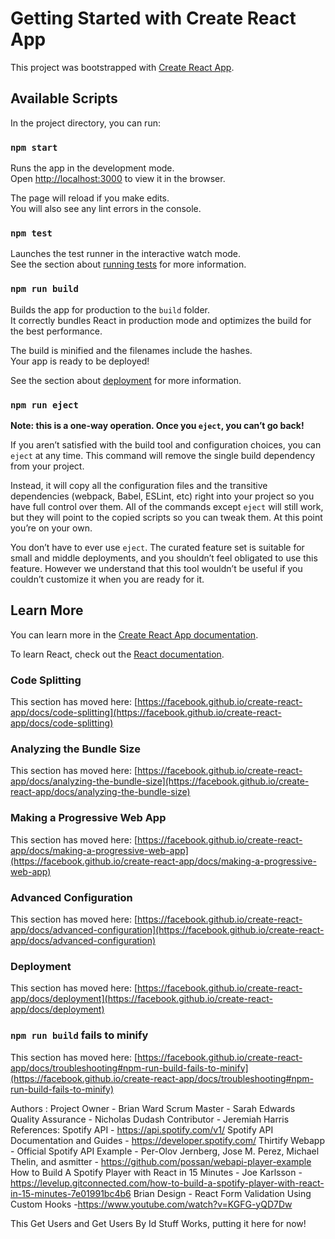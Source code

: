 # Getting Started with Create React App

This project was bootstrapped with [Create React App](https://github.com/facebook/create-react-app).

## Available Scripts

In the project directory, you can run:

### `npm start`

Runs the app in the development mode.\
Open [http://localhost:3000](http://localhost:3000) to view it in the browser.

The page will reload if you make edits.\
You will also see any lint errors in the console.

### `npm test`

Launches the test runner in the interactive watch mode.\
See the section about [running tests](https://facebook.github.io/create-react-app/docs/running-tests) for more information.

### `npm run build`

Builds the app for production to the `build` folder.\
It correctly bundles React in production mode and optimizes the build for the best performance.

The build is minified and the filenames include the hashes.\
Your app is ready to be deployed!

See the section about [deployment](https://facebook.github.io/create-react-app/docs/deployment) for more information.

### `npm run eject`

**Note: this is a one-way operation. Once you `eject`, you can’t go back!**

If you aren’t satisfied with the build tool and configuration choices, you can `eject` at any time. This command will remove the single build dependency from your project.

Instead, it will copy all the configuration files and the transitive dependencies (webpack, Babel, ESLint, etc) right into your project so you have full control over them. All of the commands except `eject` will still work, but they will point to the copied scripts so you can tweak them. At this point you’re on your own.

You don’t have to ever use `eject`. The curated feature set is suitable for small and middle deployments, and you shouldn’t feel obligated to use this feature. However we understand that this tool wouldn’t be useful if you couldn’t customize it when you are ready for it.

## Learn More

You can learn more in the [Create React App documentation](https://facebook.github.io/create-react-app/docs/getting-started).

To learn React, check out the [React documentation](https://reactjs.org/).

### Code Splitting

This section has moved here: [https://facebook.github.io/create-react-app/docs/code-splitting](https://facebook.github.io/create-react-app/docs/code-splitting)

### Analyzing the Bundle Size

This section has moved here: [https://facebook.github.io/create-react-app/docs/analyzing-the-bundle-size](https://facebook.github.io/create-react-app/docs/analyzing-the-bundle-size)

### Making a Progressive Web App

This section has moved here: [https://facebook.github.io/create-react-app/docs/making-a-progressive-web-app](https://facebook.github.io/create-react-app/docs/making-a-progressive-web-app)

### Advanced Configuration

This section has moved here: [https://facebook.github.io/create-react-app/docs/advanced-configuration](https://facebook.github.io/create-react-app/docs/advanced-configuration)

### Deployment

This section has moved here: [https://facebook.github.io/create-react-app/docs/deployment](https://facebook.github.io/create-react-app/docs/deployment)

### `npm run build` fails to minify

This section has moved here: [https://facebook.github.io/create-react-app/docs/troubleshooting#npm-run-build-fails-to-minify](https://facebook.github.io/create-react-app/docs/troubleshooting#npm-run-build-fails-to-minify)

Authors :
  Project Owner - Brian Ward
  Scrum Master - Sarah Edwards
  Quality Assurance - Nicholas Dudash
  Contributor - Jeremiah Harris
References:
  Spotify API - https://api.spotify.com/v1/
  Spotify API Documentation and Guides - https://developer.spotify.com/
  Thirtify Webapp - Official Spotify API Example - Per-Olov Jernberg, Jose M. Perez, Michael Thelin, and asmitter - https://github.com/possan/webapi-player-example
  How to Build A Spotify Player with React in 15 Minutes - Joe Karlsson - https://levelup.gitconnected.com/how-to-build-a-spotify-player-with-react-in-15-minutes-7e01991bc4b6
  Brian Design - React Form Validation Using Custom Hooks -https://www.youtube.com/watch?v=KGFG-yQD7Dw

This Get Users and Get Users By Id Stuff Works, putting it here for now!

<!-- import React, { useEffect, useState } from "react";

import { Button, Form } from "semantic-ui-react";

import { getUsers, getUsersById } from "../services/backendRequests";

function Playlist(props) {
  const [id, setId] = useState("");

  function handleSearch(event) {
    event.preventDefault();
    console.log(id);
    getUsersById(id);
  }

  return (
    <div>
      <Button onClick={getUsers}>Get All Users</Button>
      <Form onSubmit={handleSearch}>
        <Form.Field>
          <input
            name="id"
            placeholder="userId"
            onChange={(e) => setId(e.target.value)}
          />
        </Form.Field>
        <Button type="submit">Search</Button>
      </Form>
      {props.match.params.playlistId}
    </div>
  );
}

export default Playlist; -->
